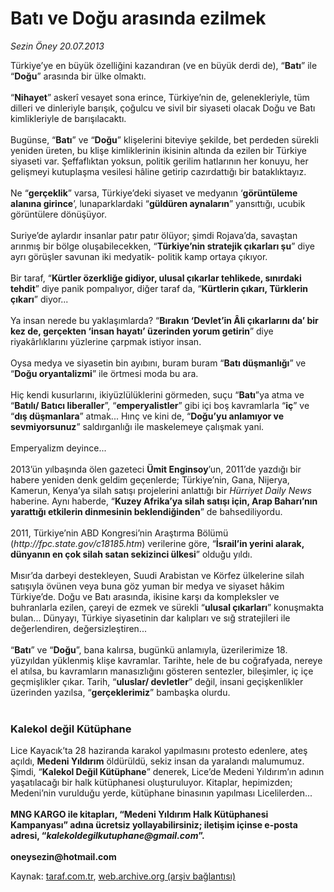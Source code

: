 # Batı ve Doğu arasında ezilmek

*Sezin Öney 20.07.2013*

<div class="yazi"><p>Türkiye’ye en büyük özelliğini kazandıran (ve en büyük derdi de), “<b>Batı</b>” ile “<b>Doğu</b>” arasında bir ülke olmaktı. <br/><br/>“<b>Nihayet</b>” askerî vesayet sona erince, Türkiye’nin de, gelenekleriyle, tüm dilleri ve dinleriyle barışık, çoğulcu ve sivil bir siyaseti olacak Doğu ve Batı kimlikleriyle de barışılacaktı. <br/><br/>Bugünse, “<b>Batı</b>” ve “<b>Doğu</b>” klişelerini biteviye şekilde, bet perdeden sürekli yeniden üreten, bu klişe kimliklerinin ikisinin altında da ezilen bir Türkiye siyaseti var. Şeffaflıktan yoksun, politik gerilim hatlarının her konuyu, her gelişmeyi kutuplaşma vesilesi hâline getirip cazırdattığı bir bataklıktayız. <br/><br/>Ne “<b>gerçeklik</b>” varsa, Türkiye’deki siyaset ve medyanın ‘<b>görüntüleme alanına girince</b>’, lunaparklardaki “<b>güldüren aynaların</b>” yansıttığı, ucubik görüntülere dönüşüyor. <br/><br/>Suriye’de aylardır insanlar patır patır ölüyor; şimdi Rojava’da, savaştan arınmış bir bölge oluşabilecekken, “<b>Türkiye’nin stratejik çıkarları şu</b>” diye ayrı görüşler savunan iki medyatik- politik kamp ortaya çıkıyor. <br/><br/>Bir taraf, “<b>Kürtler özerkliğe gidiyor, ulusal çıkarlar tehlikede, sınırdaki tehdit</b>” diye panik pompalıyor, diğer taraf da, “<b>Kürtlerin çıkarı, Türklerin çıkarı</b>” diyor... <br/><br/>Ya insan nerede bu yaklaşımlarda? “<b>Bırakın ‘Devlet’in Âli çıkarlarını da’ bir kez de, gerçekten ‘insan hayatı’ üzerinden yorum getirin</b>” diye riyakârlıklarını yüzlerine çarpmak istiyor insan. <br/><br/>Oysa medya ve siyasetin bin ayıbını, buram buram “<b>Batı düşmanlığı</b>” ve “<b>Doğu oryantalizmi</b>” ile örtmesi moda bu ara. <br/><br/>Hiç kendi kusurlarını, ikiyüzlülüklerini görmeden, suçu “<b>Batı</b>”ya atma ve “<b>Batılı/ Batıcı liberaller</b>”, “<b>emperyalistler</b>” gibi içi boş kavramlarla “<b>iç</b>” ve “<b>dış düşmanlara</b>” atmak... Hınç ve kini de, “<b>Doğu’yu anlamıyor ve sevmiyorsunuz</b>” saldırganlığı ile maskelemeye çalışmak yani. <br/><br/>Emperyalizm deyince... <br/><br/>2013’ün yılbaşında ölen gazeteci <b>Ümit Enginsoy</b>’un, 2011’de yazdığı bir habere yeniden denk geldim geçenlerde; Türkiye’nin, Gana, Nijerya, Kamerun, Kenya’ya silah satışı projelerini anlattığı bir <i>Hürriyet Daily News</i> haberine. Aynı haberde, “<b>Kuzey Afrika’ya silah satışı için, Arap Baharı’nın yarattığı etkilerin dinmesinin beklendiğinden</b>” de bahsediliyordu. <br/><br/>2011, Türkiye’nin ABD Kongresi’nin Araştırma Bölümü (<i>http://fpc.state.gov/c18185.htm</i>) verilerine göre, “<b>İsrail’in yerini alarak, dünyanın en çok silah satan sekizinci ülkesi</b>” olduğu yıldı. <br/><br/>Mısır’da darbeyi destekleyen, Suudi Arabistan ve Körfez ülkelerine silah satışıyla övünen veya buna göz yuman bir medya ve siyaset hâkim Türkiye’de. Doğu ve Batı arasında, ikisine karşı da kompleksler ve buhranlarla ezilen, çareyi de ezmek ve sürekli “<b>ulusal çıkarları</b>” konuşmakta bulan... Dünyayı, Türkiye siyasetinin dar kalıpları ve sığ stratejileri ile değerlendiren, değersizleştiren... <br/><br/>“<b>Batı</b>” ve “<b>Doğu</b>”, bana kalırsa, bugünkü anlamıyla, üzerilerimize 18. yüzyıldan yüklenmiş klişe kavramlar. Tarihte, hele de bu coğrafyada, nereye el atılsa, bu kavramların manasızlığını gösteren sentezler, bileşimler, iç içe geçmişlikler çıkar. Tarih, “<b>uluslar/ devletler</b>” değil, insani geçişkenlikler üzerinden yazılsa, “<b>gerçeklerimiz</b>” bambaşka olurdu.<br/><br/></p>
<h3>Kalekol değil Kütüphane</h3>
<p>Lice Kayacık’ta 28 haziranda karakol yapılmasını protesto edenlere, ateş açıldı, <b>Medeni Yıldırım</b> öldürüldü, sekiz insan da yaralandı malumumuz. Şimdi, “<b>Kalekol Değil Kütüphane</b>” denerek, Lice’de Medeni Yıldırım’ın adının yaşatılacağı bir halk kütüphanesi oluşturuluyor. Kitaplar, hepimizden; Medeni’nin vurulduğu yerde, kütüphane binasının yapılması Licelilerden... <b><br/><br/>MNG KARGO ile kitapları, “Medeni Yıldırım Halk Kütüphanesi Kampanyası” adına ücretsiz yollayabilirsiniz; iletişim içinse e-posta adresi, “<i>kalekoldegilkutuphane@gmail.com</i>”.</b> <b><br/><br/>oneysezin@hotmail.com</b></p>
</div>

Kaynak: [taraf.com.tr](m), [web.archive.org (arşiv bağlantısı)](http://web.archive.org/web/20130808084755/http://taraf.com.tr:80/sezin-oney/makale-bati-ve-dogu-arasinda-ezilmek.htm)
